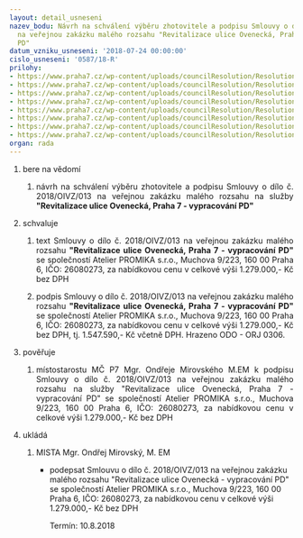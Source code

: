 ```yaml
---
layout: detail_usneseni
nazev_bodu: Návrh na schválení výběru zhotovitele a podpisu Smlouvy o dílo č. 2018/OIVZ/013
  na veřejnou zakázku malého rozsahu "Revitalizace ulice Ovenecká, Praha 7 - vypracování
  PD"
datum_vzniku_usneseni: '2018-07-24 00:00:00'
cislo_usneseni: '0587/18-R'
prilohy:
- https://www.praha7.cz/wp-content/uploads/councilResolution/Resolutions/30130/export/1Duvodovazprava~378571.docx
- https://www.praha7.cz/wp-content/uploads/councilResolution/Resolutions/30130/export/6Cenovaspecifikace~378566.doc
- https://www.praha7.cz/wp-content/uploads/councilResolution/Resolutions/30130/export/7Specifikacerozsahuprojektpraci~378565.pdf
- https://www.praha7.cz/wp-content/uploads/councilResolution/Resolutions/30130/export/71priloha1SpecifikaceprojekcnichpraciReseneuzemi1~378564.pdf
- https://www.praha7.cz/wp-content/uploads/councilResolution/Resolutions/30130/export/8Vyzvakpodaninabidky~378563.pdf
- https://www.praha7.cz/wp-content/uploads/councilResolution/Resolutions/30130/export/9UdajezRegistruplatcuDPH~378562.pdf
- https://www.praha7.cz/wp-content/uploads/councilResolution/Resolutions/30130/export/10VypiszORAtelierPROMIKAsro~378561.pdf
- https://www.praha7.cz/wp-content/uploads/councilResolution/Resolutions/30130/export/export~379100.pdf
organ: rada
---
```

<ol class="urzList_view" id="urzList">
<li class="urzClass1" id=""><span name="1">bere na vědomí</span> 
<ol class="urzOlClass">
<li class="urzClass2" style="text-align: justify;" id=""><span><p style="text-align: justify;" data-mce-style="text-align: justify;">návrh na schválení výběru zhotovitele a podpisu Smlouvy o dílo č. 2018/OIVZ/013 na veřejnou zakázku malého rozsahu na služby <strong>"Revitalizace ulice Ovenecká, Praha 7 - vypracování PD"</strong><strong><br></strong></p></span></li></ol></li>
<li class="urzClass1" id=""><span name="24">schvaluje</span> 
<ol class="urzOlClass">
<li class="urzClass2" style="text-align: justify;" id=""><span><p style="text-align: justify;" data-mce-style="text-align: justify;">text Smlouvy o dílo č. 2018/OIVZ/013 na veřejnou zakázku malého rozsahu <strong>"Revitalizace ulice Ovenecká, Praha 7 - vypracování PD"</strong> se společností Atelier PROMIKA s.r.o., Muchova 9/223, 160 00 Praha 6, IČO: 26080273, za nabídkovou cenu v celkové výši 1.279.000,- Kč bez DPH<br></p></span></li>
<li class="urzClass2" style="text-align: justify;" id=""><span><p style="text-align: justify;" data-mce-style="text-align: justify;">podpis Smlouvy o dílo č. 2018/OIVZ/013 na veřejnou zakázku malého rozsahu <strong>"Revitalizace ulice Ovenecká, Praha 7 - vypracování PD" </strong>se společností Atelier PROMIKA s.r.o., Muchova 9/223, 160 00 Praha 6, IČO: 26080273, za nabídkovou cenu v celkové výši 1.279.000,- Kč bez DPH, tj. 1.547.590,- Kč včetně DPH. Hrazeno ODO - ORJ 0306. &nbsp;&nbsp; <br></p></span></li></ol></li>
<li class="urzClass1" id=""><span name="16">pověřuje</span> 
<ol class="urzOlClass">
<li class="urzClass2" style="text-align: justify;" id=""><span><p style="text-align: justify;" data-mce-style="text-align: justify;">místostarostu MČ P7 Mgr. Ondřeje Mirovského M.EM k podpisu Smlouvy o dílo č. 2018/OIVZ/013 na veřejnou zakázku malého rozsahu na služby "Revitalizace ulice Ovenecká, Praha 7 - vypracování PD" se společností Atelier PROMIKA s.r.o., Muchova 9/223, 160 00 Praha 6, IČO: 26080273, za nabídkovou cenu v celkové výši 1.279.000,- Kč bez DPH</p></span>
</li></ol></li><li class="urzClass1" id="urzUkoly"><span name="1">ukládá</span><ol class="urzOlClass"><li class="urzClass2"><span><p>MISTA Mgr. Ondřej Mirovský, M. EM</p></span><ul class="urzUlClass"><li class="urzClass3"><span><p>podepsat Smlouvu o dílo č. 2018/OIVZ/013 na veřejnou zakázku malého rozsahu "Revitalizace ulice Ovenecká - vypracování PD" se společností Atelier PROMIKA s.r.o., Muchova 9/223, 160 00 Praha 6, IČO: 26080273, za nabídkovou cenu v celkové výši 1.279.000,- Kč bez DPH</p></span><span class="urzUkolTermin">  Termín:&nbsp;10.8.2018</span></li></ul></li></ol></li>
</ol>